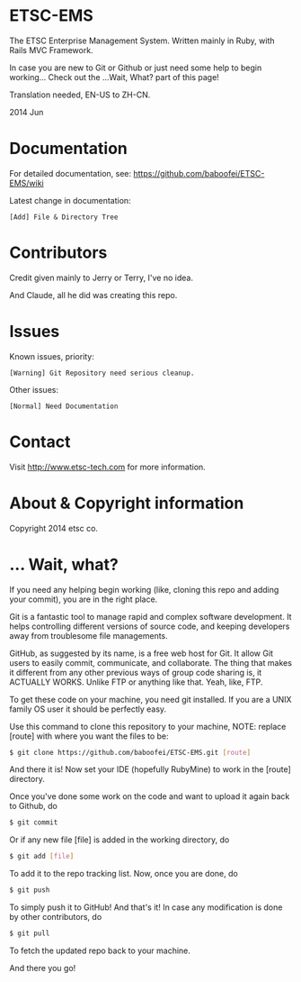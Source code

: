 ETSC-EMS
========

The ETSC Enterprise Management System.
Written mainly in Ruby, with Rails MVC Framework.

In case you are new to Git or Github or just need some help to begin working... 
Check out the ...Wait, What? part of this page!

Translation needed, EN-US to ZH-CN.

2014 Jun

Documentation
========

For detailed documentation, see:
https://github.com/baboofei/ETSC-EMS/wiki

Latest change in documentation:

    [Add] File & Directory Tree

Contributors
========

Credit given mainly to Jerry or Terry, I've no idea.
    
And Claude, all he did was creating this repo.

Issues
========

Known issues, priority:

    [Warning] Git Repository need serious cleanup.

Other issues:

    [Normal] Need Documentation

Contact
========

Visit http://www.etsc-tech.com for more information.

About & Copyright information
========

Copyright 2014 etsc co.

... Wait, what?
========

If you need any helping begin working (like, cloning this repo and adding your commit), you are in the right place.

Git is a fantastic tool to manage rapid and complex software development. It helps controlling different versions of source code, and keeping developers away from troublesome file managements.

GitHub, as suggested by its name, is a free web host for Git. It allow Git users to easily commit, communicate, and collaborate. The thing that makes it different from any other previous ways of group code sharing is, it ACTUALLY WORKS. Unlike FTP or anything like that. Yeah, like, FTP.

To get these code on your machine, you need git installed. If you are a UNIX family OS user it should be perfectly easy.

Use this command to clone this repository to your machine, NOTE: replace [route] with where you want the files to be:

```sh
$ git clone https://github.com/baboofei/ETSC-EMS.git [route]
```
And there it is! Now set your IDE (hopefully RubyMine) to work in the [route] directory.

Once you've done some work on the code and want to upload it again back to Github, do
```sh
$ git commit
```
Or if any new file [file] is added in the working directory, do
```sh
$ git add [file]
```
To add it to the repo tracking list. Now, once you are done, do
```sh
$ git push
```
To simply push it to GitHub! And that's it!
In case any modification is done by other contributors, do 
```sh
$ git pull
```
To fetch the updated repo back to your machine.

And there you go!
